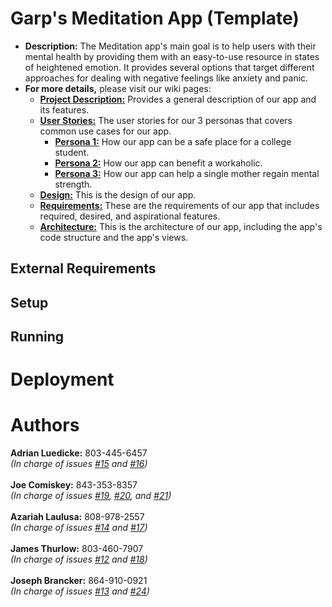 # Garp's Meditation App (Template)
* **Description:** The Meditation app's main goal is to help users with their mental health by providing them with an easy-to-use resource in states of heightened emotion.
It provides several options that target different approaches for dealing with negative feelings like anxiety and panic.
* **For more details,** please visit our wiki pages:
    *  [**Project Description:**](https://github.com/SCCapstone/Garp/wiki/Project-Description) Provides a general description of our app and its features.
    *  [**User Stories:**](https://github.com/SCCapstone/Garp/wiki/User-Stories) The user stories for our 3 personas that covers common use cases for our app.
        * [**Persona 1:**](https://github.com/SCCapstone/Garp/wiki/Persona-1:-Adam-Quin) How our app can be a safe place for a college student.
        * [**Persona 2:**](https://github.com/SCCapstone/Garp/wiki/Persona-2:-Gustav-Schm%C3%B6rgenschnitzel) How our app can benefit a workaholic.
        * [**Persona 3:**](https://github.com/SCCapstone/Garp/wiki/Persona-3:-Sofia-Martin) How our app can help a single mother regain mental strength.
    * [**Design:**](https://github.com/SCCapstone/Garp/wiki/Design) This is the design of our app.
    * [**Requirements:**](https://github.com/SCCapstone/Garp/wiki/Requirements) These are the requirements of our app that includes required, desired, and aspirational features.
    * [**Architecture:**](https://github.com/SCCapstone/Garp/wiki/Architecture) This is the architecture of our app, including the app's code structure and the app's views.

## External Requirements

## Setup

## Running

# Deployment


# Authors
**Adrian Luedicke:** 803-445-6457\
_(In charge of issues [#15](https://github.com/SCCapstone/Garp/issues/15) and [#16](https://github.com/SCCapstone/Garp/issues/16))_\
\
**Joe Comiskey:** 843-353-8357\
_(In charge of issues [#19](https://github.com/SCCapstone/Garp/issues/19), [#20](https://github.com/SCCapstone/Garp/issues/20), and [#21](https://github.com/SCCapstone/Garp/issues/21))_\
\
**Azariah Laulusa:** 808-978-2557\
_(In charge of issues [#14](https://github.com/SCCapstone/Garp/issues/14) and [#17](https://github.com/SCCapstone/Garp/issues/17))_\
\
**James Thurlow:** 803-460-7907\
_(In charge of issues [#12](https://github.com/SCCapstone/Garp/issues/12) and [#18](https://github.com/SCCapstone/Garp/issues/18))_\
\
**Joseph Brancker:** 864-910-0921\
_(In charge of issues [#13](https://github.com/SCCapstone/Garp/issues/13) and [#24](https://github.com/SCCapstone/Garp/issues/24))_
